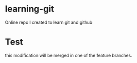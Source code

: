 # learning-git
Online repo I created to learn git and github

# Test
this modification will be merged in one of the feature branches.
